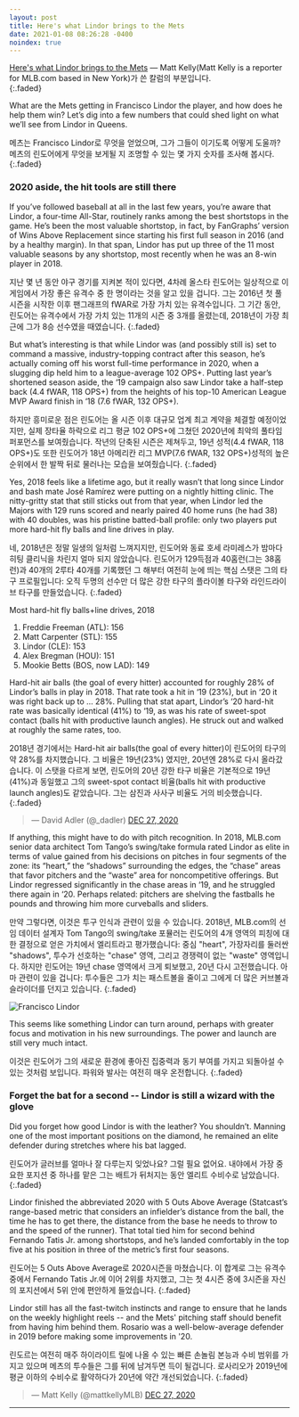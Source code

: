 ```yaml
---
layout: post
title: Here's what Lindor brings to the Mets
date: 2021-01-08 08:26:28 -0400
noindex: true
---
```


[Here's what Lindor brings to the Mets](https://www.mlb.com/news/how-francisco-lindor-makes-mets-better-in-2021) &mdash; Matt Kelly(Matt Kelly is a reporter for MLB.com based in New York)가 쓴 칼럼의 부분입니다.   
{:.faded}

What are the Mets getting in Francisco Lindor the player, and how does he help them win? Let’s dig into a few numbers that could shed light on what we’ll see from Lindor in Queens.

메츠는 Francisco Lindor로 무엇을 얻었으며, 그가 그들이 이기도록 어떻게 도울까? 메츠의 린도어에게 무엇을 보게될 지 조명할 수 있는 몇 가지 숫자를 조사해 봅시다.
{:.faded}

### 2020 aside, the hit tools are still there
If you’ve followed baseball at all in the last few years, you’re aware that Lindor, a four-time All-Star, routinely ranks among the best shortstops in the game. He’s been the most valuable shortstop, in fact, by FanGraphs’ version of Wins Above Replacement since starting his first full season in 2016 (and by a healthy margin). In that span, Lindor has put up three of the 11 most valuable seasons by any shortstop, most recently when he was an 8-win player in 2018.

지난 몇 년 동안 야구 경기를 지켜본 적이 있다면, 4차례 올스타 린도어는 일상적으로 이 게임에서 가장 좋은 유격수 중 한 명이라는 것을 알고 있을 겁니다. 그는 2016년 첫 풀 시즌을 시작한 이후 팬그래프의 fWAR로 가장 가치 있는 유격수입니다. 그 기간 동안, 린도어는 유격수에서 가장 가치 있는 11개의 시즌 중 3개를 올렸는데, 2018년이 가장 최근에 그가 8승 선수였을 때였습니다.
{:.faded}

But what’s interesting is that while Lindor was (and possibly still is) set to command a massive, industry-topping contract after this season, he’s actually coming off his worst full-time performance in 2020, when a slugging dip held him to a league-average 102 OPS+. Putting last year’s shortened season aside, the ‘19 campaign also saw Lindor take a half-step back (4.4 fWAR, 118 OPS+) from the heights of his top-10 American League MVP Award finish in ‘18 (7.6 fWAR, 132 OPS+).

하지만 흥미로운 점은 린도어는 올 시즌 이후 대규모 업계 최고 계약을 체결할 예정이었지만, 실제 장타율 하락으로 리그 평균 102 OPS+에 그쳤던 2020년에 최악의 풀타임 퍼포먼스를 보여줬습니다. 작년의 단축된 시즌은 제쳐두고, 19년 성적(4.4 fWAR, 118 OPS+)도 또한 린도어가 18년 아메리칸 리그 MVP(7.6 fWAR, 132 OPS+)성적의 높은 순위에서 한 발짝 뒤로 물러나는 모습을 보여줬습니다.
{:.faded}

Yes, 2018 feels like a lifetime ago, but it really wasn’t that long since Lindor and bash mate José Ramírez were putting on a nightly hitting clinic. The nitty-gritty stat that still sticks out from that year, when Lindor led the Majors with 129 runs scored and nearly paired 40 home runs (he had 38) with 40 doubles, was his pristine batted-ball profile: only two players put more hard-hit fly balls and line drives in play.

네, 2018년은 정말 일생의 일처럼 느껴지지만, 린도어와 동료 호세 라미레스가 밤마다 히팅 클리닉을 차린지 얼마 되지 않았습니다. 린도어가 129득점과 40홈런(그는 38홈런)과 40개의 2루타 40개를 기록했던 그 해부터 여전히 눈에 띄는 핵심 스탯은 그의 타구 프로필입니다: 오직 두명의 선수만 더 많은 강한 타구의 플라이볼 타구와 라인드라이브 타구를 만들었습니다.
{:.faded}

Most hard-hit fly balls+line drives, 2018   
1) Freddie Freeman (ATL): 156   
2) Matt Carpenter (STL): 155   
3) Lindor (CLE): 153   
4) Alex Bregman (HOU): 151   
5) Mookie Betts (BOS, now LAD): 149   

Hard-hit air balls (the goal of every hitter) accounted for roughly 28% of Lindor’s balls in play in 2018. That rate took a hit in ‘19 (23%), but in ‘20 it was right back up to … 28%. Pulling that stat apart, Lindor’s ‘20 hard-hit rate was basically identical (41%) to ‘19, as was his rate of sweet-spot contact (balls hit with productive launch angles). He struck out and walked at roughly the same rates, too.

2018년 경기에서는 Hard-hit air balls(the goal of every hitter)이 린도어의 타구의 약 28%를 차지했습니다. 그 비율은 19년(23%) 였지만, 20년엔 28%로 다시 올라갔습니다. 이 스탯을 다르게 보면, 린도어의 20년 강한 타구 비율은 기본적으로 19년(41%)과 동일했고 그의 sweet-spot contact 비율(balls hit with productive launch angles)도 같았습니다. 그는 삼진과 사사구 비율도 거의 비슷했습니다.
{:.faded}

<script async src="//platform.twitter.com/widgets.js" charset="utf-8"></script>
<blockquote class="twitter-tweet" data-lang="en">
  &mdash; David Adler (@_dadler)
  <a href="https://twitter.com/_dadler/status/1347240996086677504">DEC 27, 2020</a>
</blockquote>

If anything, this might have to do with pitch recognition. In 2018, MLB.com senior data architect Tom Tango’s swing/take formula rated Lindor as elite in terms of value gained from his decisions on pitches in four segments of the zone: its “heart,” the “shadows” surrounding the edges, the “chase” areas that favor pitchers and the “waste” area for noncompetitive offerings. But Lindor regressed significantly in the chase areas in ‘19, and he struggled there again in ‘20. Perhaps related: pitchers are shelving the fastballs he pounds and throwing him more curveballs and sliders.

만약 그렇다면, 이것은 투구 인식과 관련이 있을 수 있습니다. 2018년, MLB.com의 선임 데이터 설계자 Tom Tango의 swing/take 포뮬러는 린도어의 4개 영역의 피칭에 대한 결정으로 얻은 가치에서 엘리트라고 평가했습니다: 중심 "heart", 가장자리를 둘러싼 "shadows", 투수가 선호하는 "chase" 영역, 그리고 경쟁력이 없는 "waste" 영역입니다. 하지만 린도어는 19년 chase 영역에서 크게 퇴보했고, 20년 다시 고전했습니다. 아마 관련이 있을 겁니다: 투수들은 그가 치는 패스트볼을 줄이고 그에게 더 많은 커브볼과 슬라이더를 던지고 있습니다.
{:.faded}

![Francisco Lindor](https://img.mlbstatic.com/mlb-images/image/private/t_16x9/mlb/jva9fxavbqymyt8nh7t7.gif)

This seems like something Lindor can turn around, perhaps with greater focus and motivation in his new surroundings. The power and launch are still very much intact.

이것은 린도어가 그의 새로운 환경에 좋아진 집중력과 동기 부여를 가지고 되돌아설 수 있는 것처럼 보입니다. 파워와 발사는 여전히 매우 온전합니다.
{:.faded}

### Forget the bat for a second -- Lindor is still a wizard with the glove
Did you forget how good Lindor is with the leather? You shouldn’t. Manning one of the most important positions on the diamond, he remained an elite defender during stretches where his bat lagged.

린도어가 글러브를 얼마나 잘 다루는지 잊었나요? 그럴 필요 없어요. 내야에서 가장 중요한 포지션 중 하나를 맡은 그는 배트가 뒤처지는 동안 엘리트 수비수로 남았습니다.
{:.faded}

Lindor finished the abbreviated 2020 with 5 Outs Above Average (Statcast’s range-based metric that considers an infielder’s distance from the ball, the time he has to get there, the distance from the base he needs to throw to and the speed of the runner). That total tied him for second behind Fernando Tatis Jr. among shortstops, and he’s landed comfortably in the top five at his position in three of the metric’s first four seasons.

린도어는 5 Outs Above Average로 2020시즌을 마쳤습니다. 이 합계로 그는 유격수 중에서 Fernando Tatis Jr.에 이어 2위를 차지했고, 그는 첫 4시즌 중에 3시즌을 자신의 포지션에서 5위 안에 편안하게 들었습니다.
{:.faded}

Lindor still has all the fast-twitch instincts and range to ensure that he lands on the weekly highlight reels -- and the Mets' pitching staff should benefit from having him behind them. Rosario was a well-below-average defender in 2019 before making some improvements in '20.

린도르는 여전히 매주 하이라이트 릴에 나올 수 있는 빠른 손놀림 본능과 수비 범위를 가지고 있으며 메츠의 투수들은 그를 뒤에 남겨두면 득이 될겁니다. 로사리오가 2019년에 평균 이하의 수비수로 활약하다가 20년에 약간 개선되었습니다.
{:.faded}

<script async src="//platform.twitter.com/widgets.js" charset="utf-8"></script>
<blockquote class="twitter-tweet" data-lang="en">
  &mdash; Matt Kelly (@mattkellyMLB)
  <a href="https://twitter.com/mattkellyMLB/status/1347255716223053827">DEC 27, 2020</a>
</blockquote>

---
